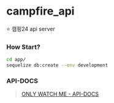 # campfire_api
⭐️  캠핑24 api server


### How Start?
```bash
cd app/
sequelize db:create --env development
```


### API-DOCS
> [ONLY WATCH ME - API-DOCS](http://localhost:8080/docs/)

